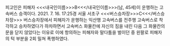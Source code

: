 피고인은 피해자 <<<내국인이름>>>B<<</내국인이름>>>(남, 45세)이 운행하는 고속버스 승객이다.
2021. 7. 16. 17:25경 서울 서초구 <<<버스승차장>>>C<<</버스승차장>>> 버스승차장에서 피해자가 운행하는 익산행 고속버스를 전주행 고속버스로 착각하고 승차하였다가 하차하면서 고속버스 화물칸에 자신의 짐을 내린 다음 그 화물칸의 문을 닫지 않았다는 이유로 이에 항의하는 피해자와 말다툼을 벌이던 중 왼팔로 피해자의 턱 부분을 2회 밀쳐 폭행하였다.